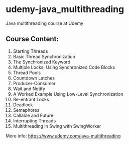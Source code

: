 udemy-java_multithreading
=========================

Java multithreading course at Udemy


Course Content:
---------------
1. Starting Threads
2. Basic Thread Synchronization
3. The Synchronized Keyword
4. Multiple Locks; Using Synchronized Code Blocks
5. Thread Pools
6. Countdown Latches
7. Producer-Consumer
8. Wait and Notify
9. A Worked Example Using Low-Level Synchronization
10. Re-entrant Locks
11. Deadlock
12. Semaphores
13. Callable and Future
14. Interrupting Threads
15. Multithreading in Swing with SwingWorker


More info: https://www.udemy.com/java-multithreading
